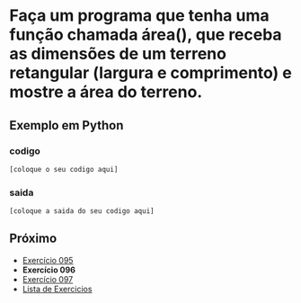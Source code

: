 # Faça um programa que tenha uma função chamada área(), que receba as dimensões de um terreno retangular (largura e comprimento) e mostre a área do terreno.

## Exemplo em Python

### codigo

``` python
[coloque o seu codigo aqui]
```

### saida

```
[coloque a saida do seu codigo aqui]
```

## Próximo

- [Exercício 095](../../095python)
- **Exercício 096**
- [Exercício 097](../../097python)
- [Lista de Exercicios](../../)

